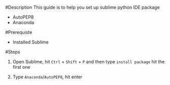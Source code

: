 #Description
This guide is to help you set up sublime python IDE package
* AutoPEP8
* Anaconda

#Prerequiste

* Installed Sublime

#Steps
1. Open Sublime, hit `Ctrl` + `Shift` + `P` and then type `install package` hit the first one

2. Type `Anaconda`/`AutoPEP8`, hit enter

